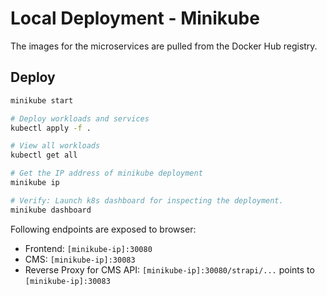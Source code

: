 # Local Deployment - Minikube

The images for the microservices are pulled from the Docker Hub registry.

## Deploy

```sh
minikube start

# Deploy workloads and services
kubectl apply -f .

# View all workloads
kubectl get all

# Get the IP address of minikube deployment
minikube ip

# Verify: Launch k8s dashboard for inspecting the deployment.
minikube dashboard
```

Following endpoints are exposed to browser:

- Frontend: `[minikube-ip]:30080`
- CMS: `[minikube-ip]:30083`
- Reverse Proxy for CMS API: `[minikube-ip]:30080/strapi/...` points to `[minikube-ip]:30083`
